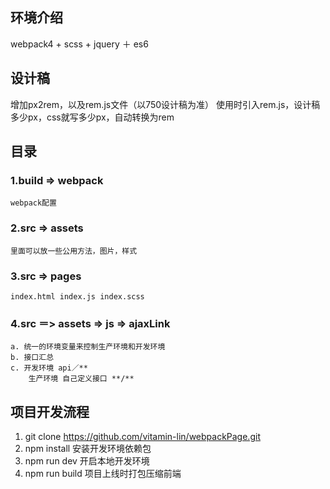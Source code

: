 ## 环境介绍
  webpack4 + scss + jquery ＋ es6

## 设计稿
  增加px2rem，以及rem.js文件（以750设计稿为准）
  使用时引入rem.js，设计稿多少px，css就写多少px，自动转换为rem

## 目录
  ### 1.build => webpack
    webpack配置
  ### 2.src => assets
    里面可以放一些公用方法，图片，样式
  ### 3.src => pages
    index.html index.js index.scss
  ### 4.src ＝> assets => js => ajaxLink
    a. 统一的环境变量来控制生产环境和开发环境
    b. 接口汇总
    c. 开发环境 api／**
        生产环境 自己定义接口 **/**

## 项目开发流程
  1. git clone https://github.com/vitamin-lin/webpackPage.git
  2. npm install 安装开发环境依赖包
  3. npm run dev 开启本地开发环境
  4. npm run build 项目上线时打包压缩前端
